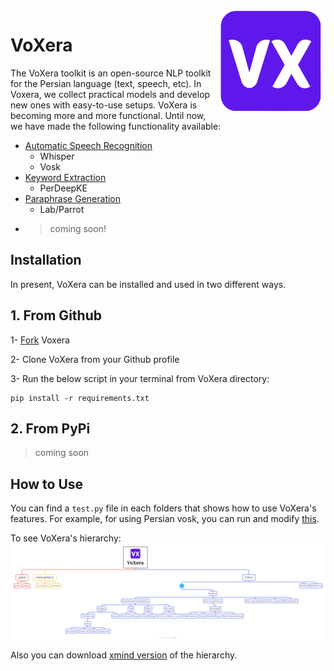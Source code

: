 <img src="https://github.com/VoXera/.github/blob/main/images/logo.png" width="35%" height="35%" align="right" />

# VoXera
The VoXera toolkit is an open-source NLP toolkit for the Persian language (text, speech, etc). In Voxera, we collect practical models and develop new ones with easy-to-use setups. VoXera is becoming more and more functional. Until now, we have made the following functionality available:

- [Automatic Speech Recognition](https://github.com/VoXera/VoXera/tree/master/src/VoXera/Automatic_Speech_Recognition)
  - Whisper
  - Vosk
- [Keyword Extraction](https://github.com/VoXera/VoXera/tree/master/src/VoXera/Keyword_Extraction/PerDeepKE)
  - PerDeepKE
- [Paraphrase Generation](https://github.com/VoXera/VoXera/tree/master/src/VoXera/ParaphraseGeneration)
  - Lab/Parrot
- > coming soon!
## Installation
In present, VoXera can be installed and used in two different ways.

## 1. From Github

1- [Fork](https://github.com/VoXera/VoXera/fork) Voxera

2- Clone VoXera from your Github profile

3- Run the below script in your terminal from VoXera directory:
```
pip install -r requirements.txt
```
## 2. From PyPi
>coming soon

## How to Use 

You can find a `test.py` file in each folders that shows how to use VoXera's features. For example, for using Persian vosk, you can run and modify [this](https://github.com/VoXera/VoXera/blob/master/src/VoXera/Automatic_Speech_Recognition/Vosk/test.py).

To see VoXera's hierarchy:
<img src="https://github.com/VoXera/VoXera/blob/master/VoXera.png" align="center" />

Also you can download [xmind version](https://github.com/VoXera/VoXera/blob/master/VoXera.xmind) of the hierarchy.